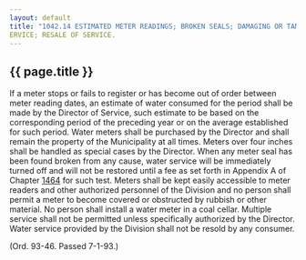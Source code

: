 ```yaml
---
layout: default 
title: "1042.14 ESTIMATED METER READINGS; BROKEN SEALS; DAMAGING OR TAMPERING WITH METERS; TESTING; INSTALLATION; MULTIPLE"
ERVICE; RESALE OF SERVICE.
---
```


{{ page.title }}
----------------

If a meter stops or fails to register or has become out of order between
meter reading dates, an estimate of water consumed for the period shall
be made by the Director of Service, such estimate to be based on the
corresponding period of the preceding year or on the average established
for such period. Water meters shall be purchased by the Director and
shall remain the property of the Municipality at all times. Meters over
four inches shall be handled as special cases by the Director. When any
meter seal has been found broken from any cause, water service will be
immediately turned off and will not be restored until a fee as set forth
in Appendix A of Chapter [1464](58d37b9c.html) for such test. Meters
shall be kept easily accessible to meter readers and other authorized
personnel of the Division and no person shall permit a meter to become
covered or obstructed by rubbish or other material. No person shall
install a water meter in a coal cellar. Multiple service shall not be
permitted unless specifically authorized by the Director. Water service
provided by the Division shall not be resold by any consumer.

(Ord. 93-46. Passed 7-1-93.)

